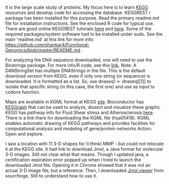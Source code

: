 It is the large scale study of proteins. My focus here is to learn [KEGG](http://www.genome.jp/kegg/) resources and develop code for accessing the database. KEGGREST r package has been installed for this purpose. Read the primary readme.md file for installation instructions. See the enclosed R code for typical use. There are good online KEGGREST tutorials [here](https://bioconductor.org/packages/release/bioc/vignettes/KEGGREST/inst/doc/KEGGREST-vignette.html) and [here](https://github.com/dgrapov/TeachingDemos/blob/master/Demos/Pathway%20Analysis/KEGG%20Pathway%20Enrichment.Rmd). Some of the required packages/system software had to be installed under sudo. See the main 'readme.md' at this link for more info: https://github.com/shankar4/Functional-Genomics/blob/master/README.md .

For analyzing the DNA sequence downloaded, one will need to use the Biostrings package. For more info/R code, see this [link](https://github.com/shankar4/Functional-Genomics/tree/master/IntroCompGen). Note: A DANStringSet has multiple DNAStrings in the file. This is the default download version from KEGG, even if only one string (or sequence) is downloaded. It is formatted as a list. So, use dnaseq1 <- dnaseq[[1]] to isolate that specific string (in this case, the first one) and use as input to codons function.

Maps are available in KGML format at KEGG [site](http://www.kegg.jp/kegg/xml/). Bioconductor has [KEGGraph](https://bioconductor.org/packages/release/bioc/html/KEGGgraph.html) that can be used to analyze, dissect and visualize these graphs. KEGG has pathway info for Fluid Shear stress and Atherosclerosis [here](http://www.genome.jp/kegg-bin/show_pathway?hsa05418+4313). There is a link there for downloading the KGML file (hsa05418). KGML enables automatic drawing of KEGG pathways and provides facilities for computational analysis and modeling of gene/protein networks Action: Open and explore. 

I saw a location with 11 3-D shapes for (I think) MMP - but could not relocate it at the KEGG site. It had link to download Jmol, a Java format for molecular 3-D images. Still not clear what that means. Though I updated java, a certification expiration error popped up when I tried to launch the downloaded Jmol file. Opening it in Chrome showed that it was not an actual 3-D image file, but a reference. Then, I downloaded [Jmol viewer](https://sourceforge.net/projects/jmol/postdownload?source=dlp) from sourcforge. Still to understand how to use it.  
